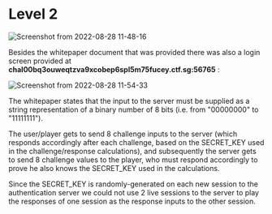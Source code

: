 # Level 2

![Screenshot from 2022-08-28 11-48-16](https://user-images.githubusercontent.com/82754379/187056513-7e83cb89-e43e-48bb-addf-c2ec3f2bf092.png)

Besides the whitepaper document that was provided there was also a login screen provided at **chal00bq3ouweqtzva9xcobep6spl5m75fucey.ctf.sg:56765** :

![Screenshot from 2022-08-28 11-54-33](https://user-images.githubusercontent.com/82754379/187056934-28210410-30d6-4cd8-92fb-ddd4b7c73954.png)


The whitepaper states that the input to the server must be supplied as a string representation of a binary number of 8 bits (i.e. from "00000000" to "11111111").

The user/player gets to send 8 challenge inputs to the server (which responds accordingly after each challenge, based on the SECRET_KEY used in the challenge/response calculations), and subsequently the server gets to send 8 challenge values to the player, who must respond accordingly to prove he also knows the SECRET_KEY used in the calculations.

Since the SECRET_KEY is randomly-generated on each new session to the authentication server we could not use 2 live sessions to the server to play the responses of one session as the response inputs to the other session.

